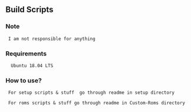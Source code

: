 ## Build Scripts

### Note

     I am not responsible for anything

### Requirements
      
	  Ubuntu 18.04 LTS

### How to use?

     For setup scripts & stuff  go through readme in setup directory

     For roms scripts & stuff go through readme in Custom-Roms directory